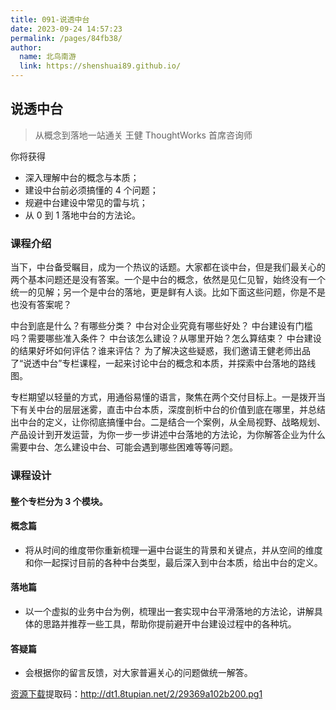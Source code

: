 ```yaml
---
title: 091-说透中台
date: 2023-09-24 14:57:23
permalink: /pages/84fb38/
author: 
  name: 北鸟南游
  link: https://shenshuai89.github.io/
---
```

## 说透中台

> 从概念到落地一站通关
> 王健  ThoughtWorks 首席咨询师

你将获得

- 深入理解中台的概念与本质；
- 建设中台前必须搞懂的 4 个问题；
- 规避中台建设中常见的雷与坑；
- 从 0 到 1 落地中台的方法论。

### 课程介绍

当下，中台备受瞩目，成为一个热议的话题。大家都在谈中台，但是我们最关心的两个基本问题还是没有答案。一个是中台的概念，依然是见仁见智，始终没有一个统一的见解；另一个是中台的落地，更是鲜有人谈。比如下面这些问题，你是不是也没有答案呢？

中台到底是什么？有哪些分类？
中台对企业究竟有哪些好处？
中台建设有门槛吗？需要哪些准入条件？
中台该怎么建设？从哪里开始？怎么算结束？
中台建设的结果好坏如何评估？谁来评估？
为了解决这些疑惑，我们邀请王健老师出品了“说透中台”专栏课程，一起来讨论中台的概念和本质，并探索中台落地的路线图。

专栏期望以轻量的方式，用通俗易懂的语言，聚焦在两个交付目标上。一是拨开当下有关中台的层层迷雾，直击中台本质，深度剖析中台的价值到底在哪里，并总结出中台的定义，让你彻底搞懂中台。二是结合一个案例，从全局视野、战略规划、产品设计到开发运营，为你一步一步讲述中台落地的方法论，为你解答企业为什么需要中台、怎么建设中台、可能会遇到哪些困难等等问题。

### 课程设计

#### 整个专栏分为 3 个模块。

#### 概念篇

- 将从时间的维度带你重新梳理一遍中台诞生的背景和关键点，并从空间的维度和你一起探讨目前的各种中台类型，最后深入到中台本质，给出中台的定义。

#### 落地篇

- 以一个虚拟的业务中台为例，梳理出一套实现中台平滑落地的方法论，讲解具体的思路并推荐一些工具，帮助你提前避开中台建设过程中的各种坑。

#### 答疑篇

- 会根据你的留言反馈，对大家普遍关心的问题做统一解答。

[资源下载](https://pan.baidu.com/s/1IKAkFvd9SJ8aa3DpyXWlww)提取码：http://dt1.8tupian.net/2/29369a102b200.pg1
